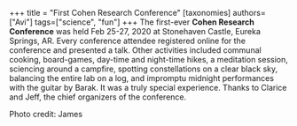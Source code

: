 +++
title = "First Cohen Research Conference"
[taxonomies]
authors=["Avi"]
tags=["science", "fun"]
+++
The first-ever **Cohen Research Conference** was held Feb 25-27, 2020 at Stonehaven Castle, Eureka Springs, AR. Every conference attendee registered online for the conference and presented a talk. Other activities included communal cooking, board-games, day-time and night-time hikes, a meditation session, sciencing around a campfire, spotting constellations on a clear black sky, balancing the entire lab on a log, and impromptu midnight performances with the guitar by Barak. It was a truly special experience.  Thanks to Clarice and Jeff, the chief organizers of the conference.

Photo credit: James
